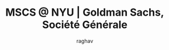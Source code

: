 ---
layout: post
title: "MSCS @ NYU | Goldman Sachs, Société Générale"
author: raghav
description: "Pehle pyaar aur pehla blog, bhulaaye nahi bhoolte!"
image: assets/images/t4.jpg
---